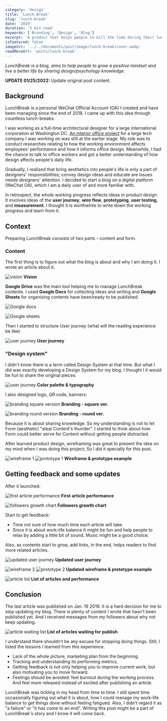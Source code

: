 ```yaml
---
category: 'design'
title: 'Lunch Break'
slug: 'lunch-break'
date: '2019'
duration: '5 min read'
keywords: ['Branding', 'Design', 'Blog']
excerpt: 'A product that helps people to kill the time during their lunch break.'
isFeatured: false
imageSrc: '../../documents/post/image/lunch-break/cover.webp'
readMoreUrl: 'posts/lunch-break'
---
```


_LunchBreak is a blog, aims to help people to grow a positive mindset and live a better life by sharing design/psychology knowledge._

**UPDATE 01/25/2022:** Update original post content.

## Background

LunchBreak is a personal WeChat Official Account (OA) I created and have been managing since the end of 2018. I came up with this idea through countless lunch-breaks:

I was working as a full-time architectural designer for a large international corporation at Washington DC. [An interior office project](www.howiework.com/posts/anti-office) for a large tech company I was working on was still at the earlier stage. My role was to conduct researches relating to how the working environment affects employees' performance and how it informs office design. Meanwhile, I had the chance to talk to office workers and got a better understanding of how design affects people's daily life.

Gradually, I realized that bring aesthetics into people's life is only a part of designers' responsibilities; convey design ideas and educate are issues needs designers' attention. I decided to start a blog on a digital platform (WeChat OA), which I am a daily user of and more familiar with.

In retrospect, the whole working progress reflects ideas in product design. It involves ideas of the **user journey**, **wire flow**, **prototyping**, **user testing**, and **measurement**. I thought it is worthwhile to write down the working progress and learn from it.

## Context

Preparing LunchBreak consists of two parts - content and form.

### Content

The first thing is to figure out what the blog is about and why I am doing it. I wrote an article about it.

![vision](../../documents/post/image/lunch-break/vision.webp)
**Vision**

**Google Drive** was the main tool helping me to manage LunchBreak contents.
I used **Google Docs** for collecting ideas and writing and **Google Sheets** for organizing contents have been/ready to be published.

![Google docs](../../documents/post/image/lunch-break/Google-docs.webp)

![Google sheets](../../documents/post/image/lunch-break/Google-sheets.webp)

Then I started to structure User journey (what will the reading experience be like)

![user journey](../../documents/post/image/lunch-break/user-journey.png)
**User journey**

### "Design system"

I didn't know there is a term called Design System at that time. But what I did was exactly developing a Design System for my blog. I thought I it would be fun to share the original pieces:

![user journey](../../documents/post/image/lunch-break/color-typo.webp)
**Color palette & typography**

I also designed logo, QR code, banners:

![branding square version](../../documents/post/image/lunch-break/branding-square.webp)
**Branding - square ver.**

![branding round version](../../documents/post/image/lunch-break/branding-round.webp)
**Branding - round ver.**

Because it is about sharing knowledge. So my understanding is not to let Form (aesthetic) "steal Content's thunder".
I started to think about how Form could better serve for Content without getting people distracted.

After learned product design, wireframing was great to present the idea on my mind when I was doing this project; So I did it specially for this post.

![wireframe 1](../../documents/post/image/lunch-break/wireframe-1.gif)
![prototype 1](../../documents/post/image/lunch-break/prototype-1.gif)
**Wireframe & prototype example**

## Getting feedback and some updates

After it launched:

![first article performance](../../documents/post/image/lunch-break/first-article-performance.webp)
**First article performance**

![followers growth chart](../../documents/post/image/lunch-break/followers-growth-chart.webp)
**Followers growth chart**

Start to get feedback:

- Time not sure of how much time each article will take.
- Since it is about work-life balance It might be fun and help people to relax by adding a little bit of sound. Music might be a good choice.

Also, as contents start to grow, add links, in the end, helps readers to find more related articles.

![updated user journey](../../documents/post/image/lunch-break/updated-user-journey.png)
**Updated user journey**

![wireframe 2](../../documents/post/image/lunch-break/wireframe-2.gif)
![prototype 2](../../documents/post/image/lunch-break/prototype-2.gif)
**Updated wireframe & prototype example**

![article list](../../documents/post/image/lunch-break/article-list.webp)
**List of articles and performance**

## Conclusion

The last article was published on Jan. 19 2019. It is a hard decision for me to stop updating my blog. There is plenty of content I wrote that hasn't been published yet. And I received messages from my followers about why not keep updating.

![article waiting list](../../documents/post/image/lunch-break/article-waiting-list.webp)
**List of articles waiting for publish**

I understand there shouldn’t be any excuse for stopping doing things. Still, I listed the lessons I learned from this experience.

- Lack of the whole picture, marketing plan from the beginning.
- Tracking and understanding its performing metrics.
- Getting feedback is not only helping you to improve current work; but also motivating you to move forward.
- Feelings should be avoided: feel burnout during the working process. And feel more released instead of excited after publishing an article.

LunchBreak was tickling in my head from time to time. I still spent time occasionally figuring out what it is about, how I could manage my work-life balance to get things done without feeling fatigued. Also, I didn’t regard it as "a failure" or "it has come to an end". Writing this post might be a part of LunchBreak's story and I know it will come back.
